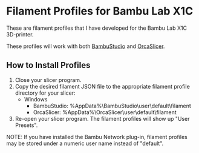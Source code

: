# Filament Profiles for Bambu Lab X1C

These are filament profiles that I have developed for the Bambu Lab X1C 3D-printer.

These profiles will work with both [BambuStudio](https://github.com/bambulab/BambuStudio) and [OrcaSlicer](https://github.com/SoftFever/OrcaSlicer). 

## How to Install Profiles
1. Close your slicer program.
1. Copy the desired filament JSON file to the appropriate filament profile directory for your slicer:
   - Windows
     - BambuStudio: %AppData%\BambuStudio\user\default\filament
     - OrcaSlicer: %AppData%\OrcaSlicer\user\default\filament
1. Re-open your slicer program. The filament profiles will show up "User Presets".

NOTE: If you have installed the Bambu Network plug-in, filament profiles may be stored under a numeric user name instead of "default".